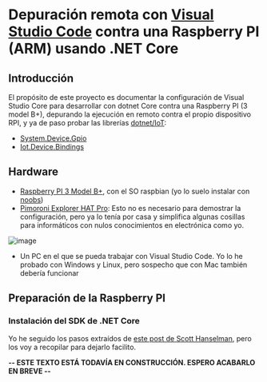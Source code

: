 # Depuración remota con [Visual Studio Code](https://code.visualstudio.com/) contra una Raspberry PI (ARM) usando .NET Core

## Introducción
El propósito de este proyecto es documentar la configuración de Visual Studio Core para desarrollar con dotnet Core contra una Raspberry PI (3 model B+), depurando la ejecución en remoto contra el propio dispositivo RPI, y ya de paso probar las librerías [dotnet/IoT](https://github.com/dotnet/iot):

- [System.Device.Gpio](https://www.nuget.org/packages/System.Device.Gpio)
- [Iot.Device.Bindings](https://www.nuget.org/packages/Iot.Device.Bindings)

## Hardware

- [Raspberry PI 3 Model B+](https://www.amazon.es/Raspberry-Pi-Modelo-Quad-Core-Cortex-A53/dp/B01CD5VC92/ref=sr_1_5?adgrpid=55370211799&gclid=Cj0KCQjwhdTqBRDNARIsABsOl9_XuV-11w1ou5v2E8CJSscBMwfcuj8J_InfQMlVR0yHqltFcVEcIS8aAvjhEALw_wcB&hvadid=275352942953&hvdev=c&hvlocphy=1005548&hvnetw=g&hvpos=1t1&hvqmt=b&hvrand=340737966009266941&hvtargid=aud-611252828140%3Akwd-297141455894&hydadcr=23141_1737717&keywords=raspberry+pi+3+official&qid=1565878317&s=gateway&sr=8-5), con el SO raspbian (yo lo suelo instalar con [noobs](https://www.raspberrypi.org/downloads/noobs/))
- [Pimoroni Explorer HAT Pro](https://www.amazon.es/Pimoroni-PIM082-Explorer-HAT-Pro/dp/B00WWQ20MG/ref=sr_1_2?__mk_es_ES=%C3%85M%C3%85%C5%BD%C3%95%C3%91&keywords=Pimoroni+Explorer+Hat&qid=1565878434&refinements=p_85%3A831314031&rnid=831276031&rps=1&s=gateway&sr=8-2): Esto no es necesario para demostrar la configuración, pero ya lo tenía por casa y simplifica algunas cosillas para informáticos con nulos conocimientos en electrónica como yo.

![image](https://user-images.githubusercontent.com/10654401/63101233-e88c4b80-bf78-11e9-87ff-20e7a2809c40.png)

- Un PC en el que se pueda trabajar con Visual Studio Code. Yo lo he probado con Windows y Linux, pero sospecho que con Mac también debería funcionar


## Preparación de la Raspberry PI

### Instalación del SDK de .NET Core

Yo he seguido los pasos extraídos de [este post de Scott Hanselman](https://www.hanselman.com/blog/InstallingTheNETCore2xSDKOnARaspberryPiAndBlinkingAnLEDWithSystemDeviceGpio.aspx), pero los voy a recopilar para dejarlo facilito.


**-- ESTE TEXTO ESTÁ TODAVÍA EN CONSTRUCCIÓN. ESPERO ACABARLO EN BREVE --**